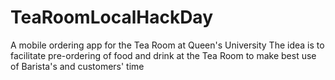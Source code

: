 # TeaRoomLocalHackDay
A mobile ordering app for the Tea Room at Queen's University
The idea is to facilitate pre-ordering of food and drink at the Tea Room to make best use of Barista's and customers' time
